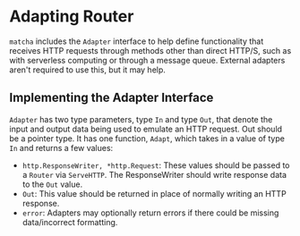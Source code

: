 # Adapting Router

`matcha` includes the `Adapter` interface to help define functionality that receives HTTP requests through methods other than direct HTTP/S, such as with serverless computing or through a message queue. External adapters aren't required to use this, but it may help.

## Implementing the Adapter Interface

`Adapter` has two type parameters, type `In` and type `Out`, that denote the input and output data being used to emulate an HTTP request. Out should be a pointer type. It has one function, `Adapt`, which takes in a value of type `In` and returns a few values:

- `http.ResponseWriter, *http.Request`: These values should be passed to a `Router` via `ServeHTTP`. The ResponseWriter should write response data to the `Out` value.
- `Out`: This value should be returned in place of normally writing an HTTP response.
- `error`: Adapters may optionally return errors if there could be missing data/incorrect formatting.
